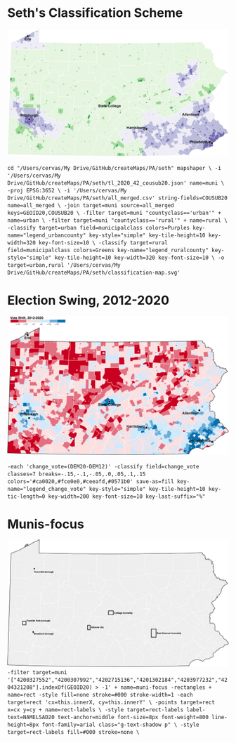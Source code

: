 # Seth's Classification Scheme

![Seth's Thesis Classification Scheme](class.png)

`
cd "/Users/cervas/My Drive/GitHub/createMaps/PA/seth"
mapshaper \
-i '/Users/cervas/My Drive/GitHub/createMaps/PA/seth/tl_2020_42_cousub20.json' name=muni \
-proj EPSG:3652 \
-i '/Users/cervas/My Drive/GitHub/createMaps/PA/seth/all_merged.csv' string-fields=COUSUB20 name=all_merged \
-join target=muni source=all_merged keys=GEOID20,COUSUB20 \
-filter target=muni "countyclass=='urban'" + name=urban \
-filter target=muni "countyclass=='rural'" + name=rural \
-classify target=urban field=municipalclass colors=Purples key-name="legend_urbancounty" key-style="simple" key-tile-height=10 key-width=320 key-font-size=10 \
-classify target=rural field=municipalclass colors=Greens key-name="legend_ruralcounty" key-style="simple" key-tile-height=10 key-width=320 key-font-size=10 \
-o target=urban,rural '/Users/cervas/My Drive/GitHub/createMaps/PA/seth/classification-map.svg'
`


# Election Swing, 2012-2020

![Vote Swing, 2012-2020](vote-swing.png)

`
-each 'change_vote=(DEM20-DEM12)'
-classify field=change_vote classes=7 breaks=-.15,-.1,-.05,.0,.05,.1,.15 colors='#ca0020,#fce0e0,#ceeafd,#0571b0' save-as=fill key-name="legend_change_vote" key-style="simple" key-tile-height=10 key-tic-length=0 key-width=200 key-font-size=10 key-last-suffix="%"
`




# Munis-focus
![Case Studies Map](case-study-map.png)
`
-filter target=muni '["4200327552","4200307992","4202715136","4201302184","4203977232","4204321208"].indexOf(GEOID20) > -1' + name=muni-focus
-rectangles + name=rect
-style fill=none stroke=#000 stroke-width=1
-each target=rect 'cx=this.innerX, cy=this.innerY' \
-points target=rect x=cx y=cy + name=rect-labels \
-style target=rect-labels label-text=NAMELSAD20 text-anchor=middle font-size=8px font-weight=800 line-height=8px font-family=arial class="g-text-shadow p" \
-style target=rect-labels fill=#000 stroke=none \
`
